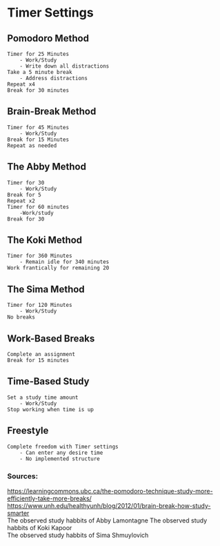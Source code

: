 
# Timer Settings

## Pomodoro Method
    Timer for 25 Minutes 
        - Work/Study
        - Write down all distractions
    Take a 5 minute break
        - Address distractions
    Repeat x4
    Break for 30 minutes

## Brain-Break Method
    Timer for 45 Minutes
        - Work/Study
    Break for 15 Minutes
    Repeat as needed
    
## The Abby Method
    Timer for 30
        - Work/Study
    Break for 5
    Repeat x2
    Timer for 60 minutes
        -Work/study
    Break for 30

## The Koki Method
    Timer for 360 Minutes
        - Remain idle for 340 minutes
    Work frantically for remaining 20
    
## The Sima Method
    Timer for 120 Minutes
        - Work/Study
    No breaks
 
## Work-Based Breaks
    Complete an assignment
    Break for 15 minutes

## Time-Based Study
    Set a study time amount
        - Work/Study
    Stop working when time is up

## Freestyle
    Complete freedom with Timer settings
        - Can enter any desire time
        - No implemented structure

### Sources:
https://learningcommons.ubc.ca/the-pomodoro-technique-study-more-efficiently-take-more-breaks/
https://www.unh.edu/healthyunh/blog/2012/01/brain-break-how-study-smarter  
The observed study habbits of Abby Lamontagne
The observed study habbits of Koki Kapoor  
The observed study habbits of Sima Shmuylovich  
